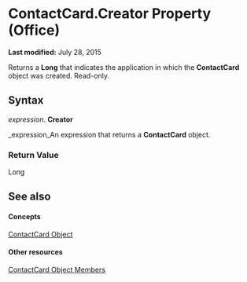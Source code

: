 
# ContactCard.Creator Property (Office)

 **Last modified:** July 28, 2015

Returns a  **Long** that indicates the application in which the **ContactCard** object was created. Read-only.

## Syntax

 _expression_. **Creator**

 _expression_An expression that returns a  **ContactCard** object.


### Return Value

Long


## See also


#### Concepts


 [ContactCard Object](148c7268-e12c-d9ae-d31f-b625067eb352.md)
#### Other resources


 [ContactCard Object Members](8e7fc57b-7abc-7a94-c1ab-a1283f890c27.md)
